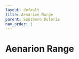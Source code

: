 ```yaml
---
layout: default
title: Aenarion Range
parent: Southern Doloria
nav_order: 1
---
```


# Aenarion Range